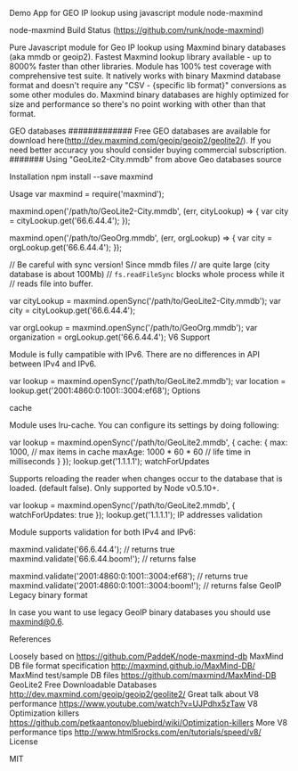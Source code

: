 Demo App for GEO IP lookup using javascript module node-maxmind


node-maxmind Build Status
(https://github.com/runk/node-maxmind)

Pure Javascript module for Geo IP lookup using Maxmind binary databases (aka mmdb or geoip2). Fastest Maxmind lookup library available - up to 8000% faster than other libraries. Module has 100% test coverage with comprehensive test suite. It natively works with binary Maxmind database format and doesn't require any "CSV - {specific lib format}" conversions as some other modules do. Maxmind binary databases are highly optimized for size and performance so there's no point working with other than that format.


GEO databases
#############
Free GEO databases are available for download here(http://dev.maxmind.com/geoip/geoip2/geolite2/). If you need better accuracy you should consider buying commercial subscription.
####### Using "GeoLite2-City.mmdb" from above Geo databases source



Installation
npm install --save maxmind

Usage
var maxmind = require('maxmind');

maxmind.open('/path/to/GeoLite2-City.mmdb', (err, cityLookup) => {
  var city = cityLookup.get('66.6.44.4');
});

maxmind.open('/path/to/GeoOrg.mmdb', (err, orgLookup) => {
  var city = orgLookup.get('66.6.44.4');
});

// Be careful with sync version! Since mmdb files
// are quite large (city database is about 100Mb)
// `fs.readFileSync` blocks whole process while it
// reads file into buffer.

var cityLookup = maxmind.openSync('/path/to/GeoLite2-City.mmdb');
var city = cityLookup.get('66.6.44.4');

var orgLookup = maxmind.openSync('/path/to/GeoOrg.mmdb');
var organization = orgLookup.get('66.6.44.4');
V6 Support

Module is fully campatible with IPv6. There are no differences in API between IPv4 and IPv6.

var lookup = maxmind.openSync('/path/to/GeoLite2.mmdb');
var location = lookup.get('2001:4860:0:1001::3004:ef68');
Options

cache

Module uses lru-cache. You can configure its settings by doing following:

var lookup = maxmind.openSync('/path/to/GeoLite2.mmdb', {
  cache: {
    max: 1000, // max items in cache
    maxAge: 1000 * 60 * 60 // life time in milliseconds
  }
});
lookup.get('1.1.1.1');
watchForUpdates

Supports reloading the reader when changes occur to the database that is loaded. (default false). Only supported by Node v0.5.10+.

var lookup = maxmind.openSync('/path/to/GeoLite2.mmdb', { watchForUpdates: true });
lookup.get('1.1.1.1');
IP addresses validation

Module supports validation for both IPv4 and IPv6:

maxmind.validate('66.6.44.4'); // returns true
maxmind.validate('66.6.44.boom!'); // returns false

maxmind.validate('2001:4860:0:1001::3004:ef68'); // returns true
maxmind.validate('2001:4860:0:1001::3004:boom!'); // returns false
GeoIP Legacy binary format

In case you want to use legacy GeoIP binary databases you should use maxmind@0.6.

References

Loosely based on https://github.com/PaddeK/node-maxmind-db
MaxMind DB file format specification http://maxmind.github.io/MaxMind-DB/
MaxMind test/sample DB files https://github.com/maxmind/MaxMind-DB
GeoLite2 Free Downloadable Databases http://dev.maxmind.com/geoip/geoip2/geolite2/
Great talk about V8 performance https://www.youtube.com/watch?v=UJPdhx5zTaw
V8 Optimization killers https://github.com/petkaantonov/bluebird/wiki/Optimization-killers
More V8 performance tips http://www.html5rocks.com/en/tutorials/speed/v8/
License

MIT

